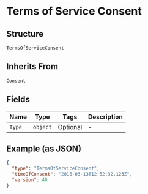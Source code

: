 
# Terms of Service Consent

## Structure

`TermsOfServiceConsent`

## Inherits From

[`Consent`](../../doc/models/consent.md)

## Fields

| Name | Type | Tags | Description |
|  --- | --- | --- | --- |
| `Type` | `object` | Optional | - |

## Example (as JSON)

```json
{
  "type": "TermsOfServiceConsent",
  "timeOfConsent": "2016-03-13T12:52:32.123Z",
  "version": 48
}
```

